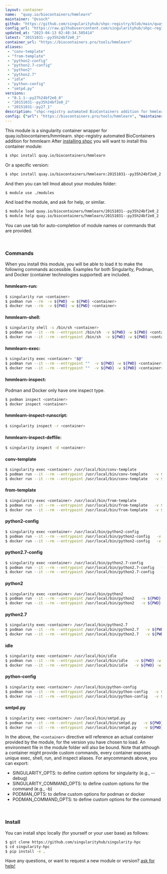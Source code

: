 ```yaml
---
layout: container
name:  "quay.io/biocontainers/hmmlearn"
maintainer: "@vsoch"
github: "https://github.com/singularityhub/shpc-registry/blob/main/quay.io/biocontainers/hmmlearn/container.yaml"
config_url: "https://raw.githubusercontent.com/singularityhub/shpc-registry/main/quay.io/biocontainers/hmmlearn/container.yaml"
updated_at: "2023-04-13 02:48:34.505414"
latest: "20151031--py35h24bf2e0_2"
container_url: "https://biocontainers.pro/tools/hmmlearn"
aliases:
 - "conv-template"
 - "from-template"
 - "python2-config"
 - "python2.7-config"
 - "python2"
 - "python2.7"
 - "idle"
 - "python-config"
 - "smtpd.py"
versions:
 - "0.1.1--py27h24bf2e0_0"
 - "20151031--py35h24bf2e0_2"
 - "20151031--py27_1"
description: "shpc-registry automated BioContainers addition for hmmlearn"
config: {"url": "https://biocontainers.pro/tools/hmmlearn", "maintainer": "@vsoch", "description": "shpc-registry automated BioContainers addition for hmmlearn", "latest": {"20151031--py35h24bf2e0_2": "sha256:640d2f7e8a3253d9035c3fb363ecdc428aab5f6c54262308baa10a0762546e86"}, "tags": {"0.1.1--py27h24bf2e0_0": "sha256:30bb75576fb3d319f5a574872c2b44be47062abea64f293b863d3e9c08090a88", "20151031--py35h24bf2e0_2": "sha256:640d2f7e8a3253d9035c3fb363ecdc428aab5f6c54262308baa10a0762546e86", "20151031--py27_1": "sha256:26ed81946ea9b940817e81128c16235c93aa2d2275a70f568fb786b007ee6e67"}, "docker": "quay.io/biocontainers/hmmlearn", "aliases": {"conv-template": "/usr/local/bin/conv-template", "from-template": "/usr/local/bin/from-template", "python2-config": "/usr/local/bin/python2-config", "python2.7-config": "/usr/local/bin/python2.7-config", "python2": "/usr/local/bin/python2", "python2.7": "/usr/local/bin/python2.7", "idle": "/usr/local/bin/idle", "python-config": "/usr/local/bin/python-config", "smtpd.py": "/usr/local/bin/smtpd.py"}}
---
```


This module is a singularity container wrapper for quay.io/biocontainers/hmmlearn.
shpc-registry automated BioContainers addition for hmmlearn
After [installing shpc](#install) you will want to install this container module:


```bash
$ shpc install quay.io/biocontainers/hmmlearn
```

Or a specific version:

```bash
$ shpc install quay.io/biocontainers/hmmlearn:20151031--py35h24bf2e0_2
```

And then you can tell lmod about your modules folder:

```bash
$ module use ./modules
```

And load the module, and ask for help, or similar.

```bash
$ module load quay.io/biocontainers/hmmlearn/20151031--py35h24bf2e0_2
$ module help quay.io/biocontainers/hmmlearn/20151031--py35h24bf2e0_2
```

You can use tab for auto-completion of module names or commands that are provided.

<br>

### Commands

When you install this module, you will be able to load it to make the following commands accessible.
Examples for both Singularity, Podman, and Docker (container technologies supported) are included.

#### hmmlearn-run:

```bash
$ singularity run <container>
$ podman run --rm  -v ${PWD} -w ${PWD} <container>
$ docker run --rm  -v ${PWD} -w ${PWD} <container>
```

#### hmmlearn-shell:

```bash
$ singularity shell -s /bin/sh <container>
$ podman run --it --rm --entrypoint /bin/sh  -v ${PWD} -w ${PWD} <container>
$ docker run --it --rm --entrypoint /bin/sh  -v ${PWD} -w ${PWD} <container>
```

#### hmmlearn-exec:

```bash
$ singularity exec <container> "$@"
$ podman run --it --rm --entrypoint ""  -v ${PWD} -w ${PWD} <container> "$@"
$ docker run --it --rm --entrypoint ""  -v ${PWD} -w ${PWD} <container> "$@"
```

#### hmmlearn-inspect:

Podman and Docker only have one inspect type.

```bash
$ podman inspect <container>
$ docker inspect <container>
```

#### hmmlearn-inspect-runscript:

```bash
$ singularity inspect -r <container>
```

#### hmmlearn-inspect-deffile:

```bash
$ singularity inspect -d <container>
```


#### conv-template

```bash
$ singularity exec <container> /usr/local/bin/conv-template
$ podman run --it --rm --entrypoint /usr/local/bin/conv-template   -v ${PWD} -w ${PWD} <container> -c " $@"
$ docker run --it --rm --entrypoint /usr/local/bin/conv-template   -v ${PWD} -w ${PWD} <container> -c " $@"
```


#### from-template

```bash
$ singularity exec <container> /usr/local/bin/from-template
$ podman run --it --rm --entrypoint /usr/local/bin/from-template   -v ${PWD} -w ${PWD} <container> -c " $@"
$ docker run --it --rm --entrypoint /usr/local/bin/from-template   -v ${PWD} -w ${PWD} <container> -c " $@"
```


#### python2-config

```bash
$ singularity exec <container> /usr/local/bin/python2-config
$ podman run --it --rm --entrypoint /usr/local/bin/python2-config   -v ${PWD} -w ${PWD} <container> -c " $@"
$ docker run --it --rm --entrypoint /usr/local/bin/python2-config   -v ${PWD} -w ${PWD} <container> -c " $@"
```


#### python2.7-config

```bash
$ singularity exec <container> /usr/local/bin/python2.7-config
$ podman run --it --rm --entrypoint /usr/local/bin/python2.7-config   -v ${PWD} -w ${PWD} <container> -c " $@"
$ docker run --it --rm --entrypoint /usr/local/bin/python2.7-config   -v ${PWD} -w ${PWD} <container> -c " $@"
```


#### python2

```bash
$ singularity exec <container> /usr/local/bin/python2
$ podman run --it --rm --entrypoint /usr/local/bin/python2   -v ${PWD} -w ${PWD} <container> -c " $@"
$ docker run --it --rm --entrypoint /usr/local/bin/python2   -v ${PWD} -w ${PWD} <container> -c " $@"
```


#### python2.7

```bash
$ singularity exec <container> /usr/local/bin/python2.7
$ podman run --it --rm --entrypoint /usr/local/bin/python2.7   -v ${PWD} -w ${PWD} <container> -c " $@"
$ docker run --it --rm --entrypoint /usr/local/bin/python2.7   -v ${PWD} -w ${PWD} <container> -c " $@"
```


#### idle

```bash
$ singularity exec <container> /usr/local/bin/idle
$ podman run --it --rm --entrypoint /usr/local/bin/idle   -v ${PWD} -w ${PWD} <container> -c " $@"
$ docker run --it --rm --entrypoint /usr/local/bin/idle   -v ${PWD} -w ${PWD} <container> -c " $@"
```


#### python-config

```bash
$ singularity exec <container> /usr/local/bin/python-config
$ podman run --it --rm --entrypoint /usr/local/bin/python-config   -v ${PWD} -w ${PWD} <container> -c " $@"
$ docker run --it --rm --entrypoint /usr/local/bin/python-config   -v ${PWD} -w ${PWD} <container> -c " $@"
```


#### smtpd.py

```bash
$ singularity exec <container> /usr/local/bin/smtpd.py
$ podman run --it --rm --entrypoint /usr/local/bin/smtpd.py   -v ${PWD} -w ${PWD} <container> -c " $@"
$ docker run --it --rm --entrypoint /usr/local/bin/smtpd.py   -v ${PWD} -w ${PWD} <container> -c " $@"
```



In the above, the `<container>` directive will reference an actual container provided
by the module, for the version you have chosen to load. An environment file in the
module folder will also be bound. Note that although a container
might provide custom commands, every container exposes unique exec, shell, run, and
inspect aliases. For anycommands above, you can export:

 - SINGULARITY_OPTS: to define custom options for singularity (e.g., --debug)
 - SINGULARITY_COMMAND_OPTS: to define custom options for the command (e.g., -b)
 - PODMAN_OPTS: to define custom options for podman or docker
 - PODMAN_COMMAND_OPTS: to define custom options for the command

<br>

### Install

You can install shpc locally (for yourself or your user base) as follows:

```bash
$ git clone https://github.com/singularityhub/singularity-hpc
$ cd singularity-hpc
$ pip install -e .
```

Have any questions, or want to request a new module or version? [ask for help!](https://github.com/singularityhub/singularity-hpc/issues)